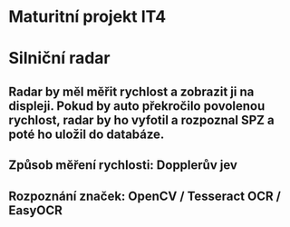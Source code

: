 # Maturitní projekt IT4
##
# Silniční radar
## Radar by měl měřit rychlost a zobrazit ji na displeji. Pokud by auto překročilo povolenou rychlost, radar by ho vyfotil a rozpoznal SPZ a poté ho uložil do databáze.
##
## Způsob měření rychlosti: Dopplerův jev 
## Rozpoznání značek: OpenCV / Tesseract OCR / EasyOCR
